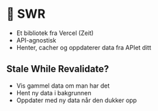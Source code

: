 # 👋 SWR

- Et bibliotek fra Vercel (Zeit)
- API-agnostisk
- Henter, cacher og oppdaterer data fra APIet ditt

## Stale While Revalidate?

- Vis gammel data om man har det
- Hent ny data i bakgrunnen
- Oppdater med ny data når den dukker opp
